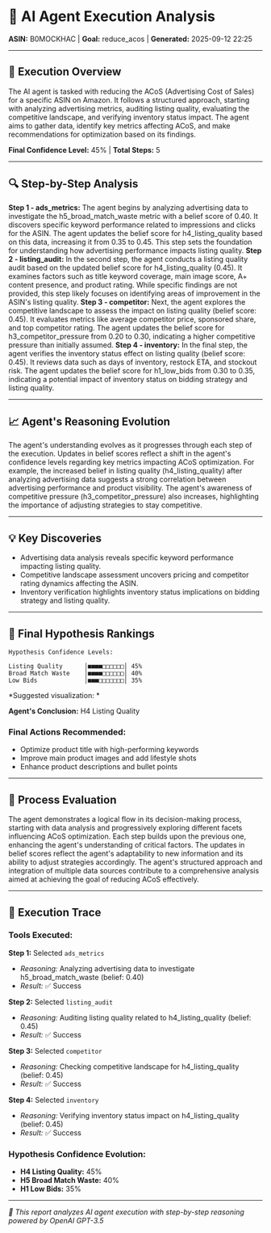 # 🤖 AI Agent Execution Analysis
**ASIN:** B0MOCKHAC | **Goal:** reduce_acos | **Generated:** 2025-09-12 22:25

---

## 🎯 Execution Overview

The AI agent is tasked with reducing the ACoS (Advertising Cost of Sales) for a specific ASIN on Amazon. It follows a structured approach, starting with analyzing advertising metrics, auditing listing quality, evaluating the competitive landscape, and verifying inventory status impact. The agent aims to gather data, identify key metrics affecting ACoS, and make recommendations for optimization based on its findings.

**Final Confidence Level:** 45% | **Total Steps:** 5

---

## 🔍 Step-by-Step Analysis

**Step 1 - ads_metrics:**
The agent begins by analyzing advertising data to investigate the h5_broad_match_waste metric with a belief score of 0.40. It discovers specific keyword performance related to impressions and clicks for the ASIN. The agent updates the belief score for h4_listing_quality based on this data, increasing it from 0.35 to 0.45. This step sets the foundation for understanding how advertising performance impacts listing quality.
**Step 2 - listing_audit:**
In the second step, the agent conducts a listing quality audit based on the updated belief score for h4_listing_quality (0.45). It examines factors such as title keyword coverage, main image score, A+ content presence, and product rating. While specific findings are not provided, this step likely focuses on identifying areas of improvement in the ASIN's listing quality.
**Step 3 - competitor:**
Next, the agent explores the competitive landscape to assess the impact on listing quality (belief score: 0.45). It evaluates metrics like average competitor price, sponsored share, and top competitor rating. The agent updates the belief score for h3_competitor_pressure from 0.20 to 0.30, indicating a higher competitive pressure than initially assumed.
**Step 4 - inventory:**
In the final step, the agent verifies the inventory status effect on listing quality (belief score: 0.45). It reviews data such as days of inventory, restock ETA, and stockout risk. The agent updates the belief score for h1_low_bids from 0.30 to 0.35, indicating a potential impact of inventory status on bidding strategy and listing quality.

---

## 📈 Agent's Reasoning Evolution

The agent's understanding evolves as it progresses through each step of the execution. Updates in belief scores reflect a shift in the agent's confidence levels regarding key metrics impacting ACoS optimization. For example, the increased belief in listing quality (h4_listing_quality) after analyzing advertising data suggests a strong correlation between advertising performance and product visibility. The agent's awareness of competitive pressure (h3_competitor_pressure) also increases, highlighting the importance of adjusting strategies to stay competitive.

---

## 💡 Key Discoveries

- Advertising data analysis reveals specific keyword performance impacting listing quality.
- Competitive landscape assessment uncovers pricing and competitor rating dynamics affecting the ASIN.
- Inventory verification highlights inventory status implications on bidding strategy and listing quality.

---

## 🏁 Final Hypothesis Rankings

```
Hypothesis Confidence Levels:

Listing Quality      │■■■■□□□□□□│ 45%
Broad Match Waste    │■■■■□□□□□□│ 40%
Low Bids             │■■■□□□□□□□│ 35%

```

*Suggested visualization: *

**Agent's Conclusion:** H4 Listing Quality

### Final Actions Recommended:
- Optimize product title with high-performing keywords
- Improve main product images and add lifestyle shots
- Enhance product descriptions and bullet points

---

## 🔬 Process Evaluation

The agent demonstrates a logical flow in its decision-making process, starting with data analysis and progressively exploring different facets influencing ACoS optimization. Each step builds upon the previous one, enhancing the agent's understanding of critical factors. The updates in belief scores reflect the agent's adaptability to new information and its ability to adjust strategies accordingly. The agent's structured approach and integration of multiple data sources contribute to a comprehensive analysis aimed at achieving the goal of reducing ACoS effectively.

---

## 🔧 Execution Trace

### Tools Executed:
**Step 1:** Selected `ads_metrics`
- *Reasoning:* Analyzing advertising data to investigate h5_broad_match_waste (belief: 0.40)
- *Result:* ✅ Success

**Step 2:** Selected `listing_audit`
- *Reasoning:* Auditing listing quality related to h4_listing_quality (belief: 0.45)
- *Result:* ✅ Success

**Step 3:** Selected `competitor`
- *Reasoning:* Checking competitive landscape for h4_listing_quality (belief: 0.45)
- *Result:* ✅ Success

**Step 4:** Selected `inventory`
- *Reasoning:* Verifying inventory status impact on h4_listing_quality (belief: 0.45)
- *Result:* ✅ Success


### Hypothesis Confidence Evolution:
- **H4 Listing Quality:** 45%
- **H5 Broad Match Waste:** 40%
- **H1 Low Bids:** 35%

---

*🤖 This report analyzes AI agent execution with step-by-step reasoning powered by OpenAI GPT-3.5*
